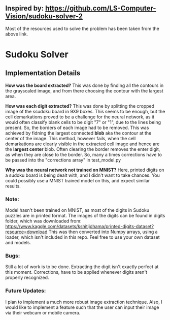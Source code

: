 ## Inspired by:  https://github.com/LS-Computer-Vision/sudoku-solver-2
Most of the resources used to solve the problem has been taken from the above link.

# Sudoku Solver 

## Implementation Details
**How was the board extracted?**
This was done by finding all the contours in the grayscaled image, and from there choosing the contour with the largest area.

**How was each digit extracted?**
This was done by splitting the cropped image of the ssudoku board in 9X9 boxes. This seems to be enough, but the cell demarkations proved to be a challenge for the neural network, as it would often classify blank cells to be digit "7" or "1", due to the lines being present. So, the borders of each image had to be removed. This was achieved by fidning the largest connected **blob** aka the contour at the center of the image. This method, however fails, when the cell demarkations are clearly visible in the extracted cell image and hence are the **largest center** blob. Often clearing the border removes the enter digit, as when they are close to the border. So, many a times corrections have to be passed into the "corrections array" in test_model.py

**Why was the neural network not trained on MNIST?**
Here, printed digits on a sudoku board is being dealt with, and I didn't want to take chances. You could possibly use a MNIST trained model on this, and expect similar results. 

### Note:
Model hasn't been trained on MNIST, as most of the digits in Sudoku puzzles are in printed format. The images of the digits can be found in digits folder, which was downloaded from: https://www.kaggle.com/datasets/kshitijdhama/printed-digits-dataset?resource=download
This was then converted into Numpy arrays, using a loader, which isn't included in this repo. Feel free to use your own dataset and models.
### Bugs:
Still a lot of work is to be done.
Extracting the digit isn't exactly perfect at this moment.
Corrections, have to be applied whenever digits aren't properly recognized.

### Future Updates:
I plan to implement a much more robust image extraction technique. Also, I would like to implement a feature such that the user can input their image via their webcam or mobile camera.



